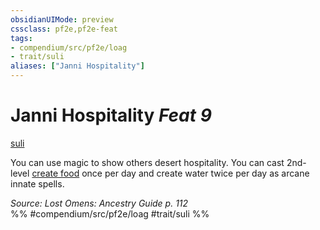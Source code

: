 ```yaml
---
obsidianUIMode: preview
cssclass: pf2e,pf2e-feat
tags:
- compendium/src/pf2e/loag
- trait/suli
aliases: ["Janni Hospitality"]
---
```

# Janni Hospitality  *Feat 9*  
[suli](../../Rules/traits/suli-b2.md)  


You can use magic to show others desert hospitality. You can cast 2nd-level [create food](../spells/create-food.md) once per day and create water twice per day as arcane innate spells.

*Source: Lost Omens: Ancestry Guide p. 112*  
%% #compendium/src/pf2e/loag #trait/suli %%